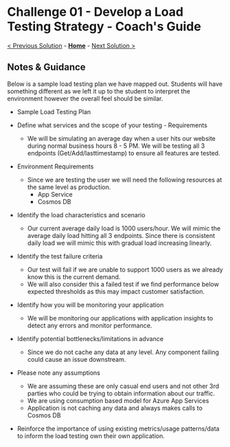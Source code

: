 # Challenge 01 - Develop a Load Testing Strategy - Coach's Guide 

[< Previous Solution](./Solution-00.md) - **[Home](./README.md)** - [Next Solution >](./Solution-02.md)

## Notes & Guidance

Below is a sample load testing plan we have mapped out.  Students will have something different as we left it up to the student to interpret the environment however the overall feel should be similar.

- Sample Load Testing Plan


- Define what services and the scope of your testing - Requirements
    - We will be simulating an average day when a user hits our website during normal business hours 8 - 5 PM.  We will be testing all 3 endpoints (Get/Add/lasttimestamp) to ensure all features are tested.  

- Environment Requirements
    - Since we are testing the user we will need the following resources at the same level as production.
        - App Service
        - Cosmos DB


- Identify the load characteristics and scenario
    - Our current average daily load is 1000 users/hour.  We will mimic the average daily load hitting all 3 endpoints.  Since there is consistent daily load we will mimic this with gradual load increasing linearly.  

- Identify the test failure criteria
    - Our test will fail if we are unable to support 1000 users as we already know this is the current demand.
    - We will also consider this a failed test if we find performance below expected thresholds as this may impact customer satisfaction.

- Identify how you will be monitoring your application
    - We will be monitoring our applications with application insights to detect any errors and monitor performance.
    
- Identify potential bottlenecks/limitations in advance
    - Since we do not cache any data at any level.  Any component failing could cause an issue downstream.
    
- Please note any assumptions
    - We are assuming these are only casual end users and not other 3rd parties who could be trying to obtain information about our traffic.
    - We are using consumption based model for Azure App Services
    - Application is not caching any data and always makes calls to Cosmos DB

- Reinforce the importance of using existing metrics/usage patterns/data to inform the load testing own their own application.

